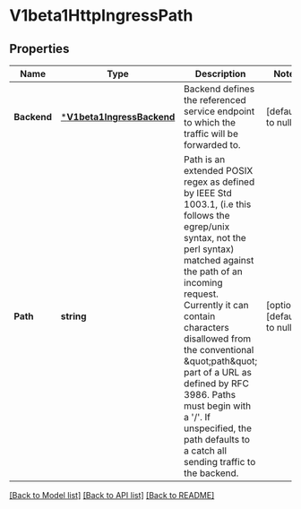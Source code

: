 # V1beta1HttpIngressPath

## Properties
Name | Type | Description | Notes
------------ | ------------- | ------------- | -------------
**Backend** | [***V1beta1IngressBackend**](v1beta1.IngressBackend.md) | Backend defines the referenced service endpoint to which the traffic will be forwarded to. | [default to null]
**Path** | **string** | Path is an extended POSIX regex as defined by IEEE Std 1003.1, (i.e this follows the egrep/unix syntax, not the perl syntax) matched against the path of an incoming request. Currently it can contain characters disallowed from the conventional \&quot;path\&quot; part of a URL as defined by RFC 3986. Paths must begin with a &#39;/&#39;. If unspecified, the path defaults to a catch all sending traffic to the backend. | [optional] [default to null]

[[Back to Model list]](../README.md#documentation-for-models) [[Back to API list]](../README.md#documentation-for-api-endpoints) [[Back to README]](../README.md)


